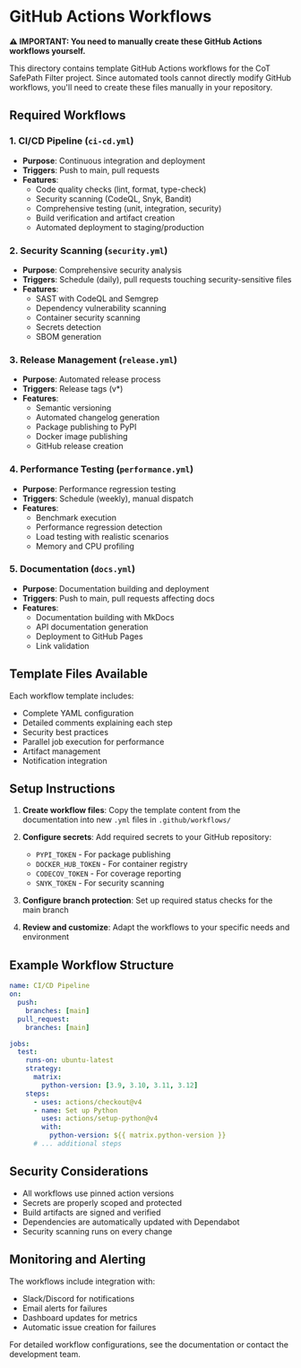 # GitHub Actions Workflows

**⚠️ IMPORTANT: You need to manually create these GitHub Actions workflows yourself.**

This directory contains template GitHub Actions workflows for the CoT SafePath Filter project. Since automated tools cannot directly modify GitHub workflows, you'll need to create these files manually in your repository.

## Required Workflows

### 1. CI/CD Pipeline (`ci-cd.yml`)
- **Purpose**: Continuous integration and deployment
- **Triggers**: Push to main, pull requests
- **Features**: 
  - Code quality checks (lint, format, type-check)
  - Security scanning (CodeQL, Snyk, Bandit)
  - Comprehensive testing (unit, integration, security)
  - Build verification and artifact creation
  - Automated deployment to staging/production

### 2. Security Scanning (`security.yml`)
- **Purpose**: Comprehensive security analysis
- **Triggers**: Schedule (daily), pull requests touching security-sensitive files
- **Features**:
  - SAST with CodeQL and Semgrep
  - Dependency vulnerability scanning
  - Container security scanning
  - Secrets detection
  - SBOM generation

### 3. Release Management (`release.yml`)
- **Purpose**: Automated release process
- **Triggers**: Release tags (v*)
- **Features**:
  - Semantic versioning
  - Automated changelog generation
  - Package publishing to PyPI
  - Docker image publishing
  - GitHub release creation

### 4. Performance Testing (`performance.yml`)
- **Purpose**: Performance regression testing
- **Triggers**: Schedule (weekly), manual dispatch
- **Features**:
  - Benchmark execution
  - Performance regression detection
  - Load testing with realistic scenarios
  - Memory and CPU profiling

### 5. Documentation (`docs.yml`)
- **Purpose**: Documentation building and deployment
- **Triggers**: Push to main, pull requests affecting docs
- **Features**:
  - Documentation building with MkDocs
  - API documentation generation
  - Deployment to GitHub Pages
  - Link validation

## Template Files Available

Each workflow template includes:
- Complete YAML configuration
- Detailed comments explaining each step
- Security best practices
- Parallel job execution for performance
- Artifact management
- Notification integration

## Setup Instructions

1. **Create workflow files**: Copy the template content from the documentation into new `.yml` files in `.github/workflows/`

2. **Configure secrets**: Add required secrets to your GitHub repository:
   - `PYPI_TOKEN` - For package publishing
   - `DOCKER_HUB_TOKEN` - For container registry
   - `CODECOV_TOKEN` - For coverage reporting
   - `SNYK_TOKEN` - For security scanning

3. **Configure branch protection**: Set up required status checks for the main branch

4. **Review and customize**: Adapt the workflows to your specific needs and environment

## Example Workflow Structure

```yaml
name: CI/CD Pipeline
on:
  push:
    branches: [main]
  pull_request:
    branches: [main]

jobs:
  test:
    runs-on: ubuntu-latest
    strategy:
      matrix:
        python-version: [3.9, 3.10, 3.11, 3.12]
    steps:
      - uses: actions/checkout@v4
      - name: Set up Python
        uses: actions/setup-python@v4
        with:
          python-version: ${{ matrix.python-version }}
      # ... additional steps
```

## Security Considerations

- All workflows use pinned action versions
- Secrets are properly scoped and protected
- Build artifacts are signed and verified
- Dependencies are automatically updated with Dependabot
- Security scanning runs on every change

## Monitoring and Alerting

The workflows include integration with:
- Slack/Discord for notifications
- Email alerts for failures
- Dashboard updates for metrics
- Automatic issue creation for failures

For detailed workflow configurations, see the documentation or contact the development team.